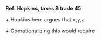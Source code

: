 **Ref: Hopkins, taxes & trade 45**

\+ Hopkins here argues that x,y,z

\+ Operationalizing this would require

